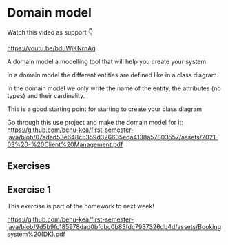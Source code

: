 # Domain model

Watch this video as support 👇

https://youtu.be/bduWjKNrnAg



A domain model a modelling tool that will help you create your system. 

In a domain model the different entities are defined like in a class diagram. 

In the domain model we only write the name of the entity, the attributes (no types) and their cardinality. 

This is a good starting point for starting to create your class diagram



Go through this use project and make the domain model for it: https://github.com/behu-kea/first-semester-java/blob/07adad53e648c5359d326605eda4138a57803557/assets/2021-03%20-%20Client%20Management.pdf



## Exercises



## Exercise 1

This exercise is part of the homework to next week!

https://github.com/behu-kea/first-semester-java/blob/9d5b9fc185978dad0bfdbc0b83fdc7937326db4d/assets/Bookingsystem%20(DK).pdf